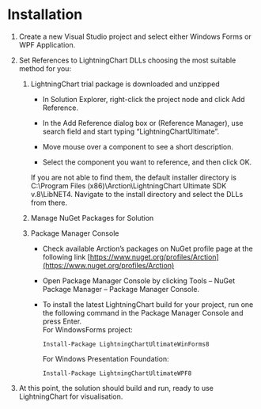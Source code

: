 # Installation

1. Create a new Visual Studio project and select either Windows Forms or WPF Application.
2. Set References to LightningChart DLLs choosing the most suitable method for you:

   1. LightningChart trial package is downloaded and unzipped

      * In Solution Explorer, right-click the project node and click Add Reference.

      * In the Add Reference dialog box or \(Reference Manager\), use search field and start typing “LightningChartUltimate”.

      * Move mouse over a component to see a short description.

      * Select the component you want to reference, and then click OK.

      If you are not able to find them, the default installer directory is C:\Program Files \(x86)\Arction\LightningChart Ultimate SDK v.8\LibNET4. Navigate to the install directory and select the DLLs from there.

   2. Manage NuGet Packages for Solution

   3. Package Manager Console

      * Check available Arction’s packages on NuGet profile page at the following link [https://www.nuget.org/profiles/Arction](https://www.nuget.org/profiles/Arction)
      * Open Package Manager Console by clicking Tools –
        NuGet
        Package Manager – Package Manager Console.
      * To install the latest LightningChart build for your project, run one the following command in the Package Manager  Console and press Enter.  
        For WindowsForms project:

        ```
        Install-Package LightningChartUltimateWinForms8
        ```

        For Windows Presentation Foundation:

        ```
        Install-Package LightningChartUltimateWPF8
        ```

3. At this point, the solution should build and run, ready to use LightningChart for visualisation.



